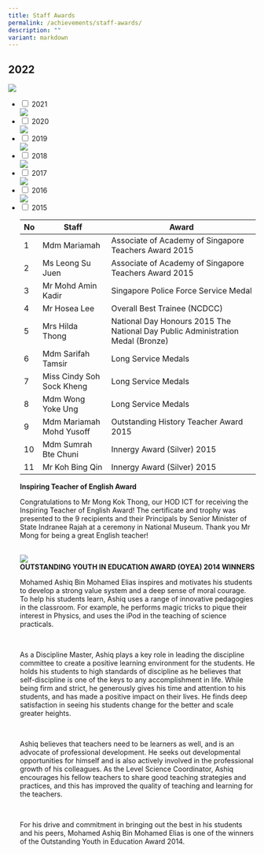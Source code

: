 ```yaml
---
title: Staff Awards
permalink: /achievements/staff-awards/
description: ""
variant: markdown
---
```

## 2022
![](/images/Achievements/Staff%20Accolades/2022_staff%20accolades.png)
<ul class="jekyllcodex_accordion">
<li><input type="checkbox" id="accordion1">  
<label for="accordion1">2021</label><div>  
<img src="/images/2021staff.png">
</div></li>

<li><input type="checkbox" id="accordion2">  
<label for="accordion2">2020</label><div>  
	<img src="/images/2020staff.png">
	</div></li>

<li><input type="checkbox" id="accordion3">  
<label for="accordion3">2019</label><div>  
	<img src="/images/2019staff.png">
	</div></li>

<li><input type="checkbox" id="accordion4">  
<label for="accordion4">2018</label><div>  
	<img src="/images/2018staff.png">
	</div></li>
	
<li><input type="checkbox" id="accordion5">  
<label for="accordion5">2017</label><div>  
<img src="/images/2017staff.png">
</div>

</li><li><input type="checkbox" id="accordion6">  
<label for="accordion6">2016</label><div>  
<img src="/images/2016staff.png">
</div></li>

<li><input type="checkbox" id="accordion7">  
<label for="accordion7">2015</label><div>  

| No | Staff | Award|
| -------- | -------- | -------- |
| 1     | Mdm Mariamah | Associate of Academy of Singapore Teachers Award 2015 |
| 2     | Ms Leong Su Juen | Associate of Academy of Singapore Teachers Award 2015 |
| 3 | Mr Mohd Amin Kadir | Singapore Police Force Service Medal |
| 4 | Mr Hosea Lee | Overall Best Trainee (NCDCC) |
| 5 | Mrs Hilda Thong | National Day Honours 2015 The National Day Public Administration Medal (Bronze) |
| 6 | Mdm Sarifah Tamsir | Long Service Medals |
| 7 | Miss Cindy Soh Sock Kheng | Long Service Medals |
| 8 | Mdm Wong Yoke Ung | Long Service Medals |
| 9 | Mdm Mariamah Mohd Yusoff | Outstanding History Teacher Award 2015 |
| 10 | Mdm Sumrah Bte Chuni | Innergy Award (Silver) 2015 |
| 11 | Mr Koh Bing Qin | Innergy Award (Silver) 2015 |

<b>Inspiring Teacher of English Award</b><br>
<p>
Congratulations to Mr Mong Kok Thong, our HOD ICT for receiving the Inspiring Teacher of English Award! The certificate and trophy was presented to the 9 recipients and their Principals by Senior Minister of State Indranee Rajah at a ceremony in National Museum. Thank you Mr Mong for being a great English teacher!
</p><br>
<img src="/images/mr%20mong.jpg">
<br>
<b>OUTSTANDING YOUTH IN EDUCATION AWARD (OYEA) 2014 WINNERS</b><br>
<p>
Mohamed Ashiq Bin Mohamed Elias inspires and motivates his students to develop a strong value system and a deep sense of moral courage. To help his students learn, Ashiq uses a range of innovative pedagogies in the classroom. For example, he performs magic tricks to pique their interest in Physics, and uses the iPod in the teaching of science practicals.</p><br>
<p>As a Discipline Master, Ashiq plays a key role in leading the discipline committee to create a positive learning environment for the students. He holds his students to high standards of discipline as he believes that self-discipline is one of the keys to any accomplishment in life. While being firm and strict, he generously gives his time and attention to his students, and has made a positive impact on their lives. He finds deep satisfaction in seeing his students change for the better and scale greater heights.</p><br>
<p>Ashiq believes that teachers need to be learners as well, and is an advocate of professional development. He seeks out developmental opportunities for himself and is also actively involved in the professional growth of his colleagues. As the Level Science Coordinator, Ashiq encourages his fellow teachers to share good teaching strategies and practices, and this has improved the quality of teaching and learning for the teachers.</p><br>
<p>For his drive and commitment in bringing out the best in his students and his peers, Mohamed Ashiq Bin Mohamed Elias is one of the winners of the Outstanding Youth in Education Award 2014. </p><br>
</div></li></ul>